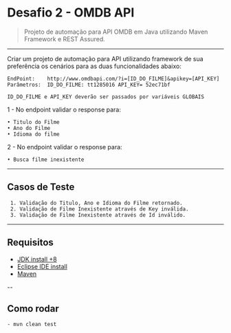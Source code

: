 # Desafio 2 - OMDB API
> Projeto de automação para API OMDB em Java utilizando Maven Framework e REST Assured.		


---	


Criar um projeto de automação para API utilizando framework de sua preferência os cenários
para as duas funcionalidades abaixo:

```
EndPoint:    http://www.omdbapi.com/?i=[ID_DO_FILME]&apikey=[API_KEY]
Parâmetros:  ID_DO_FILME: tt1285016 API_KEY= 52ec71bf

ID_DO_FILME e API_KEY deverão ser passados por variáveis GLOBAIS
```




1 - No endpoint validar o response para:

```
• Titulo do Filme
• Ano do Filme
• Idioma do filme
```

2 - No endpoint validar o response para:

```
• Busca filme inexistente
```
---
## Casos de Teste

```
 1. Validação do Titulo, Ano e Idioma do Filme retornado.
 2. Validação de Filme Inexistente através de Key inválida.
 3. Validação de Filme Inexistente através de Id inválido.
```
---

## Requisitos


- [JDK install +8](https://www.oracle.com/technetwork/java/javase/downloads/index.html)
- [Eclipse IDE install](http://www.eclipse.org/downloads/)
- [Maven](https://dicasdejava.com.br/como-instalar-o-maven-no-windows/)

--

## Como rodar

```
- mvn clean test
```

